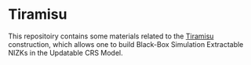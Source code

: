 # Tiramisu
This repositoiry contains some materials related to the [Tiramisu](https://eprint.iacr.org/2020/474) construction, which allows one to build Black-Box Simulation Extractable NIZKs in the Updatable CRS Model.

